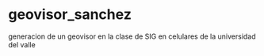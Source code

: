 # geovisor_sanchez
generacion de un  geovisor en la clase de SIG en celulares de la universidad del valle

